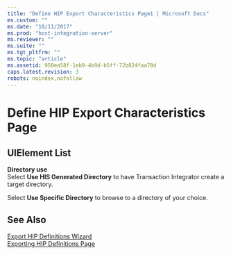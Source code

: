 ```yaml
---
title: "Define HIP Export Characteristics Page1 | Microsoft Docs"
ms.custom: ""
ms.date: "10/11/2017"
ms.prod: "host-integration-server"
ms.reviewer: ""
ms.suite: ""
ms.tgt_pltfrm: ""
ms.topic: "article"
ms.assetid: 950ea58f-1eb9-4b9d-b5ff-72b824faa78d
caps.latest.revision: 3
robots: noindex,nofollow
---
```

# Define HIP Export Characteristics Page
## UIElement List  
 **Directory use**  
 Select **Use HIS Generated Directory** to have Transaction Integrator create a target directory.  
  
 Select **Use Specific Directory** to browse to a directory of your choice.  
  
## See Also  
 [Export HIP Definitions Wizard](../core/export-hip-definitions-wizard.md)   
 [Exporting HIP Definitions Page](../core/exporting-hip-definitions-page.md)